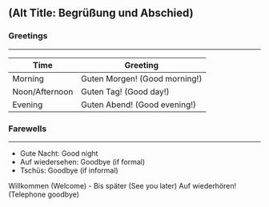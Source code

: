 ## (Alt Title: Begrüßung und Abschied)
### Greetings
---

| **Time**       | **Greeting**                  |
| -------------- | ----------------------------- |
| Morning        | Guten Morgen! (Good morning!) |
| Noon/Afternoon | Guten Tag! (Good day!)        |
| Evening        | Guten Abend! (Good evening!)  |
### Farewells
---
- Gute Nacht: Good night
- Auf wiedersehen: Goodbye (if formal)
- Tschüs: Goodbye (if informal)

Willkommen (Welcome) - Bis später (See you later)
Auf wiederhören! (Telephone goodbye)